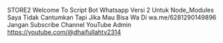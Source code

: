 STORE2
Welcome To Script Bot Whatsapp Versi 2
Untuk Node_Modules Saya Tidak Cantumkan Tapi Jika Mau Bisa Wa Di wa.me/6281290149896 Jangan Subscribe Channel YouTube Admin https://youtube.com/@dhaifullahtv2314
